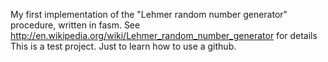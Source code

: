 My first implementation of the "Lehmer random number generator" procedure, written in fasm.
See http://en.wikipedia.org/wiki/Lehmer_random_number_generator for details
This is a test project. Just to learn how to use a github.
